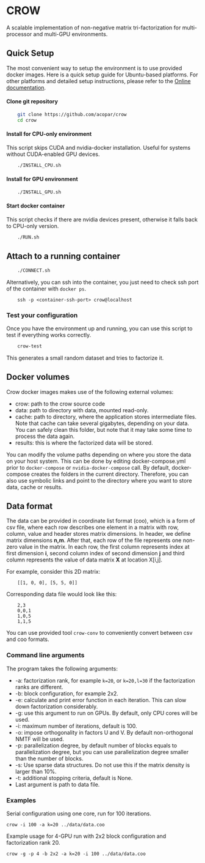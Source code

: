 # CROW 

A scalable implementation of non-negative matrix tri-factorization for multi-processor and multi-GPU environments.

## Quick Setup ###

The most convenient way to setup the environment is to use provided docker images. Here is a quick setup guide for Ubuntu-based platforms. For other platforms and detailed setup instructions, please refer to the [Online documentation](https://crow.readthedocs.io/).

#### Clone git repository

```sh
    git clone https://github.com/acopar/crow
    cd crow
```

#### Install for CPU-only environment

This script skips CUDA and nvidia-docker installation. Useful for systems without CUDA-enabled GPU devices.

```sh
    ./INSTALL_CPU.sh
```

#### Install for GPU environment

```sh
    ./INSTALL_GPU.sh
```

#### Start docker container

This script checks if there are nvidia devices present, otherwise it falls back to CPU-only version.

```sh
    ./RUN.sh
```

## Attach to a running container

```sh
    ./CONNECT.sh
```

Alternatively, you can ssh into the container, you just need to check ssh port of the container with `docker ps`.

```
    ssh -p <container-ssh-port> crow@localhost
```

### Test your configuration

Once you have the environment up and running, you can use this script to test if everything works correctly.

```sh
    crow-test
```

This generates a small random dataset and tries to factorize it. 



## Docker volumes

Crow docker images makes use of the following external volumes:
- crow: path to the crow source code 
- data: path to directory with data, mounted read-only.
- cache: path to directory, where the application stores intermediate files. 
Note that cache can take several gigabytes, depending on your data. You can 
safely clean this folder, but note that it may take some time to process the data again. 
- results: this is where the factorized data will be stored.

You can modify the volume paths depending on where you store the data on your host system. This can be done by editing docker-compose.yml prior to `docker-compose` or `nvidia-docker-compose` call. By default, docker-compose creates the folders in the current directory. Therefore, you can also use symbolic links and point to the directory where you want to store data, cache or results.


## Data format

The data can be provided in coordinate list format (coo), which is a form of csv file, where each row describes one element in a matrix with row, column, value and header stores matrix dimensions. In header, we define matrix dimensions **n,m**. After that, each row of the file represents one non-zero value in the matrix. In each row, the first column represents index at first dimension **i**, second column index of second dimension **j** and third column represents the value of data matrix **X** at location X[i,j].

For example, consider this 2D matrix:
```
    [[1, 0, 0], [5, 5, 0]]
```
Corresponding data file would look like this:
```
    2,3
    0,0,1
    1,0,5
    1,1,5
```

You can use provided tool `crow-conv` to conveniently convert between csv and coo formats.


### Command line arguments

The program takes the following arguments:

- -a: factorization rank, for example ``k=20``, or ``k=20,l=30`` if the factorization ranks are different.
- -b: block configuration, for example 2x2.
- -e: calculate and print error function in each iteration. This can slow down factorization considerably.
- -g: use this argument to run on GPUs. By default, only CPU cores will be used.
- -i: maximum number of iterations, default is 100.
- -o: impose orthogonality in factors U and V. By default non-orthogonal NMTF will be used. 
- -p: parallelization degree, by default number of blocks equals to parallelization degree, but you can use parallelization degree smaller than the number of blocks. 
- -s: Use sparse data structures. Do not use this if the matrix density is larger than 10%.
- -t: additional stopping criteria, default is None.
- Last argument is path to data file.


### Examples

Serial configuration using one core, run for 100 iterations.

    crow -i 100 -a k=20 ../data/data.coo

Example usage for 4-GPU run with 2x2 block configuration and factorization rank 20.

    crow -g -p 4 -b 2x2 -a k=20 -i 100 ../data/data.coo


